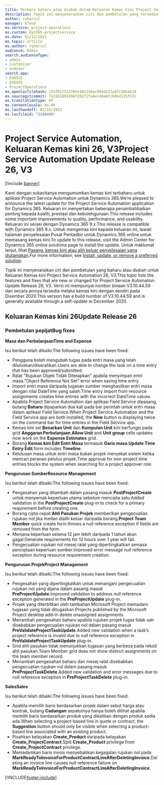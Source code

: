```yaml
---
title: Perkara baharu atau diubah dalam Keluaran Kemas kini Project Service Automation 26, V3
description: Topik ini menyenaraikan ciri dan pembetulan yang tersedia dalam Project Service Automation Keluaran Kemas kini 26, V3.
author: ruhercul
manager: kfend
ms.service: project-operations
ms.custom: dyn365-projectservice
ms.date: 01/12/2021
ms.topic: article
ms.author: ruhercul
audience: Admin
search.audienceType:
- admin
- customizer
- enduser
search.app:
- D365CE
- D365PS
- ProjectOperations
ms.openlocfilehash: 135f017533705e165230ac994d217ad7c58bab10
ms.sourcegitcommit: fa32b1893286f20271fa4ec4be8fc68bd135f53c
ms.translationtype: HT
ms.contentlocale: ms-MY
ms.lasthandoff: 02/15/2021
ms.locfileid: "5280409"
---
```

# <a name="project-service-automation-update-release-26-v3"></a><span data-ttu-id="80bf4-103">Project Service Automation, Keluaran Kemas kini 26, V3</span><span class="sxs-lookup"><span data-stu-id="80bf4-103">Project Service Automation Update Release 26, V3</span></span>

[!include [banner](../includes/psa-now-project-operations.md)]

<span data-ttu-id="80bf4-104">Kami dengan sukacitanya mengumumkan kemas kini terbaharu untuk aplikasi Project Service Automation untuk Dynamics 365.</span><span class="sxs-lookup"><span data-stu-id="80bf4-104">We’re pleased to announce the latest update for the Project Service Automation application for Dynamics 365.</span></span> <span data-ttu-id="80bf4-105">Keluaran ini menyertakan beberapa penambahbaikan penting kepada kualiti, prestasi dan kebolehgunaan.</span><span class="sxs-lookup"><span data-stu-id="80bf4-105">This release includes some important improvements to quality, performance, and usability.</span></span> <span data-ttu-id="80bf4-106">Keluaran ini serasi dengan Dynamics 365 9.x.</span><span class="sxs-lookup"><span data-stu-id="80bf4-106">This release is compatible with Dynamics 365 9.x.</span></span> <span data-ttu-id="80bf4-107">Untuk mengemas kini kepada keluaran ini, lawati halaman penyelesaian Pusat Pentadbir untuk Dynamics 365 online untuk memasang kemas kini.</span><span class="sxs-lookup"><span data-stu-id="80bf4-107">To update to this release, visit the Admin Center for Dynamics 365 online solutions page to install the update.</span></span> <span data-ttu-id="80bf4-108">Untuk maklumat lanjut, lihat [Pasang, kemas kini atau alih keluar penyelesaian yang diutamakan](https://docs.microsoft.com/power-platform/admin/install-remove-preferred-solution).</span><span class="sxs-lookup"><span data-stu-id="80bf4-108">For more information, see [Install, update, or remove a preferred solution](https://docs.microsoft.com/power-platform/admin/install-remove-preferred-solution).</span></span>

<span data-ttu-id="80bf4-109">Topik ini menyenaraikan ciri dan pembetulan yang baharu atau diubah untuk Keluaran Kemas kini Project Service Automation 26, V3.</span><span class="sxs-lookup"><span data-stu-id="80bf4-109">This topic lists the features and fixes that are new or changed for Project Service Automation Update Release 26, V3.</span></span> <span data-ttu-id="80bf4-110">Versi ini mempunyai nombor binaan V3.10.44.59 dan secara amnya tersedia melalui kemas kini dengan sendiri pada Disember 2020.</span><span class="sxs-lookup"><span data-stu-id="80bf4-110">This version has a build number of V3.10.44.59 and is generally available through a self-update in December 2020.</span></span>

## <a name="update-release-26"></a><span data-ttu-id="80bf4-111">Keluaran Kemas kini 26</span><span class="sxs-lookup"><span data-stu-id="80bf4-111">Update Release 26</span></span>

### <a name="bug-fixes"></a><span data-ttu-id="80bf4-112">Pembetulan pepijat</span><span class="sxs-lookup"><span data-stu-id="80bf4-112">Bug fixes</span></span>

<span data-ttu-id="80bf4-113">**Masa dan Perbelanjaan**</span><span class="sxs-lookup"><span data-stu-id="80bf4-113">**Time and Expense**</span></span>

<span data-ttu-id="80bf4-114">Isu berikut telah dibaiki:</span><span class="sxs-lookup"><span data-stu-id="80bf4-114">The following issues have been fixed:</span></span>

- <span data-ttu-id="80bf4-115">Pengguna boleh mengubah tugas pada entri masa yang telah diluluskan/diserahkan.</span><span class="sxs-lookup"><span data-stu-id="80bf4-115">Users are able to change the task on a time entry that has been approved/submitted.</span></span>
- <span data-ttu-id="80bf4-116">Ralat "Rujukan Objek Tidak Ditetapkan" apabila menyimpan entri masa.</span><span class="sxs-lookup"><span data-stu-id="80bf4-116">"Object Reference Not Set" error when saving time entry.</span></span>
- <span data-ttu-id="80bf4-117">Import entri masa daripada tugasan sumber menghasilkan entri masa dengan nilai DateTime yang salah.</span><span class="sxs-lookup"><span data-stu-id="80bf4-117">Time entry import from resource assignments creates time entries with the incorrect DateTime values.</span></span>
- <span data-ttu-id="80bf4-118">Apabila Project Service Automation dan aplikasi Field Service dipasang, butang **Baharu** dipaparkan dua kali pada bar perintah untuk entri masa dalam aplikasi Field Service.</span><span class="sxs-lookup"><span data-stu-id="80bf4-118">When Project Service Automation and the Field Service app are both installed, the **New** button is displaying twice on the command bar for time entries in the Field Service app.</span></span>
- <span data-ttu-id="80bf4-119">Kemas kini sel **Benarkan Unit** dan **Kumpulan Unit** kini berfungsi pada grid **Anggaran Perbelanjaan**.</span><span class="sxs-lookup"><span data-stu-id="80bf4-119">**Allow Unit** and **Unit group** cells updates now work on the **Expense Estimates** grid.</span></span>
- <span data-ttu-id="80bf4-120">Borang **Kemas kini Edit Entri Masa** termasuk **Garis masa**.</span><span class="sxs-lookup"><span data-stu-id="80bf4-120">**Update Time Entry Edit** form includes **Timeline**.</span></span>
- <span data-ttu-id="80bf4-121">Kelulusan masa untuk entri masa bukan projek menyekat sistem ketika mencari peranan pelulus projek.</span><span class="sxs-lookup"><span data-stu-id="80bf4-121">Time approval for non-project time entries blocks the system when searching for a project approver role.</span></span>

<span data-ttu-id="80bf4-122">**Pengurusan Sumber**</span><span class="sxs-lookup"><span data-stu-id="80bf4-122">**Resource Management**</span></span>

<span data-ttu-id="80bf4-123">Isu berikut telah dibaiki:</span><span class="sxs-lookup"><span data-stu-id="80bf4-123">The following issues have been fixed:</span></span>

- <span data-ttu-id="80bf4-124">Pengesahan yang ditambah dalam pasang masuk **PostProjectCreate** untuk menyemak keperluan utama sebelum mencipta satu.</span><span class="sxs-lookup"><span data-stu-id="80bf4-124">Added validation in the **PostProjectCreate** plug-in to check for a primary requirement before creating one.</span></span>
- <span data-ttu-id="80bf4-125">Borang cipta cepat **Ahli Pasukan Projek** memberikan pengecualian rujukan nol jika medan dialih keluar daripada borang.</span><span class="sxs-lookup"><span data-stu-id="80bf4-125">**Project Team Member** quick create form throws a null reference exception if fields are removed from the form.</span></span>
- <span data-ttu-id="80bf4-126">Menjana keperluan selama 12 jam lebih daripada 1 tahun akan gagal.</span><span class="sxs-lookup"><span data-stu-id="80bf4-126">Generate requirements for 12 hours over 1 year will fail.</span></span>
- <span data-ttu-id="80bf4-127">Pengecualian rujukan nol mesej ralat yang dipertingkatkan semasa penciptaan keperluan sumber.</span><span class="sxs-lookup"><span data-stu-id="80bf4-127">Improved error message null reference exception during resource requirement creation.</span></span>

<span data-ttu-id="80bf4-128">**Pengurusan Projek**</span><span class="sxs-lookup"><span data-stu-id="80bf4-128">**Project Management**</span></span>

<span data-ttu-id="80bf4-129">Isu berikut telah dibaiki:</span><span class="sxs-lookup"><span data-stu-id="80bf4-129">The following issues have been fixed:</span></span>

- <span data-ttu-id="80bf4-130">Pengesahan yang dipertingkatkan untuk menangani pengecualian rujukan nol yang dijana dalam pasang masuk **PreProjectUpdate**.</span><span class="sxs-lookup"><span data-stu-id="80bf4-130">Improved validation to address null reference exception generated in the **PreProjectUpdate** plug-in.</span></span>
- <span data-ttu-id="80bf4-131">Projek yang diterbitkan oleh tambahan Microsoft Project memadam tugasan yang tidak ditugaskan.</span><span class="sxs-lookup"><span data-stu-id="80bf4-131">Projects published by the Microsoft Project desktop add-in delete unassigned assignments.</span></span>
- <span data-ttu-id="80bf4-132">Menambah pengesahan baharu apabila rujukan projek tugas tidak sah disebabkan pengecualian rujukan nol dalam pasang masuk **PreValidateProjectTaskUpdate**.</span><span class="sxs-lookup"><span data-stu-id="80bf4-132">Added new validation when a task’s project reference is invalid due to null reference exception in **PreValidateProjectTaskUpdate** plug-in.</span></span>
- <span data-ttu-id="80bf4-133">Grid ahli pasukan tidak menunjukkan tugasan yang berbeza pada rekod ahli pasukan.</span><span class="sxs-lookup"><span data-stu-id="80bf4-133">Team Member grid does not show distinct assignments on the team member record.</span></span>
- <span data-ttu-id="80bf4-134">Menambah pengesahan baharu dan mesej ralat disebabkan pengecualian rujukan nol dalam pasang masuk **PreProjectTaskDelete**.</span><span class="sxs-lookup"><span data-stu-id="80bf4-134">Added new validation and error messages due to null reference exception in **PreProjectTaskDelete** plug-in.</span></span>

<span data-ttu-id="80bf4-135">**Sales**</span><span class="sxs-lookup"><span data-stu-id="80bf4-135">**Sales**</span></span>

<span data-ttu-id="80bf4-136">Isu berikut telah dibaiki:</span><span class="sxs-lookup"><span data-stu-id="80bf4-136">The following issues have been fixed:</span></span>

- <span data-ttu-id="80bf4-137">Apabila memilih baris berdasarkan projek dalam sebut harga atau kontrak, butang **Cadangan** sepatutnya hanya boleh dilihat apabila memilih baris berdasarkan produk yang dikaitkan dengan produk sedia ada.</span><span class="sxs-lookup"><span data-stu-id="80bf4-137">When selecting a project-based line in quote or contract, the **Suggestion** button should only be visible when selecting a product-based line associated with an existing product.</span></span>
- <span data-ttu-id="80bf4-138">Pisahkan kelayakan **Create_Product** daripada kelayakan **Create_ProjectContract**.</span><span class="sxs-lookup"><span data-stu-id="80bf4-138">Split **Create_Product** privilege from **Create_ProjectContract** privilege.</span></span>
- <span data-ttu-id="80bf4-139">Memadamkan baris invois menyebabkan kegagalan rujukan nol pada **MarkReadyToInvoiceForProductContractLineAfterDeletingInvoice**.</span><span class="sxs-lookup"><span data-stu-id="80bf4-139">Deleting an invoice line causes null reference failure on **MarkReadyToInvoiceForProductContractLineAfterDeletingInvoice**.</span></span>


[!INCLUDE[footer-include](../includes/footer-banner.md)]